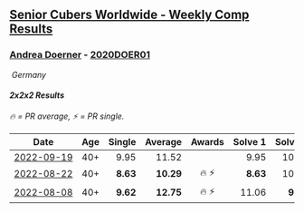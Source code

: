 <style>table {white-space: nowrap;}</style>
<link rel="stylesheet" type="text/css" href="/scw-comp/css/flags.css" />

## [Senior Cubers Worldwide - Weekly Comp Results](/scw-comp/results/)
### [Andrea Doerner](README.md) - [2020DOER01](https://www.worldcubeassociation.org/persons/2020DOER01?event=222)

<i class="flag flag-DE" />&nbsp;Germany

#### 2x2x2 Results

<span style="white-space: nowrap;">🔥 = PR average</span>, <span style="white-space: nowrap;">⚡ = PR single</span>.

| Date | Age | Single | Average | Awards | Solve 1 | Solve 2 | Solve 3 | Solve 4 | Solve 5 | Video |
| :--: | :--: | --: | --: | :--: | --: | --: | --: | --: | --: | :-- |
| [2022-09-19](../../results/2022-09-19/222.md) | 40+ | 9.95 | 11.52 |  | 9.95 | 10.18 | 11.96 | 12.41 | 13.59 | [Desktop](https://www.facebook.com/events/400132442274991/permalink/410093687945533) / [Mobile](https://m.facebook.com/events/400132442274991?view=permalink&id=410093687945533) |
| [2022-08-22](../../results/2022-08-22/222.md) | 40+ | **8.63** | **10.29** | 🔥 ⚡ | **8.63** | 10.60 | 10.31 | 10.08 | 10.49 | [Desktop](https://www.facebook.com/andrea.doerner.146/videos/1253609062138464) / [Mobile](https://m.facebook.com/andrea.doerner.146/videos/1253609062138464) |
| [2022-08-08](../../results/2022-08-08/222.md) | 40+ | **9.62** | **12.75** | 🔥 ⚡ | 11.06 | **9.62** | 14.43 | 19.54 | 12.76 | [Desktop](https://www.facebook.com/andrea.doerner.146/videos/478081923692184) / [Mobile](https://m.facebook.com/andrea.doerner.146/videos/478081923692184) |


<!-- Global site tag (gtag.js) - Google Analytics -->
<script async src="https://www.googletagmanager.com/gtag/js?id=UA-86348435-3"></script>
<script>window.dataLayer = window.dataLayer || []; function gtag() {dataLayer.push(arguments);} gtag('js', new Date()); gtag('config', 'UA-86348435-3');</script>
